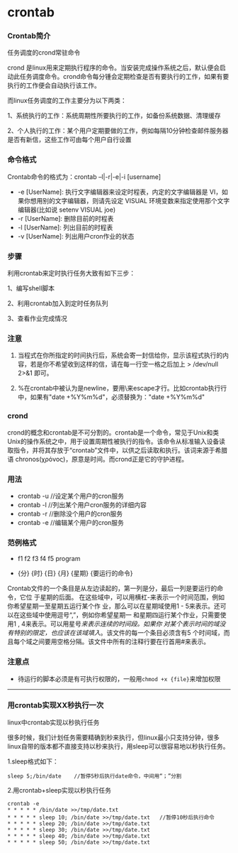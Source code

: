 crontab
=======

### Crontab简介

任务调度的crond常驻命令

crond 是linux用来定期执行程序的命令。当安装完成操作系统之后，默认便会启动此任务调度命令。crond命令每分锺会定期检查是否有要执行的工作，如果有要执行的工作便会自动执行该工作。

而linux任务调度的工作主要分为以下两类：

1、系统执行的工作：系统周期性所要执行的工作，如备份系统数据、清理缓存

2、个人执行的工作：某个用户定期要做的工作，例如每隔10分钟检查邮件服务器是否有新信，这些工作可由每个用户自行设置

### 命令格式

Crontab命令的格式为：crontab –l|-r|-e|-i [username]

* -e [UserName]: 执行文字编辑器来设定时程表，内定的文字编辑器是 VI，如果你想用别的文字编辑器，则请先设定 VISUAL 环境变数来指定使用那个文字编辑器(比如说 setenv VISUAL joe)
* -r [UserName]: 删除目前的时程表
* -l [UserName]: 列出目前的时程表
* -v [UserName]: 列出用户cron作业的状态

### 步骤

利用crontab来定时执行任务大致有如下三步：

1、编写shell脚本

2、利用crontab加入到定时任务队列

3、查看作业完成情况

### 注意

1. 当程式在你所指定的时间执行后，系统会寄一封信给你，显示该程式执行的内容，若是你不希望收到这样的信，请在每一行空一格之后加上 > /dev/null 2>&1 即可。

2. %在crontab中被认为是newline，要用\来escape才行。比如crontab执行行中，如果有"date +%Y%m%d"，必须替换为："date +\%Y\%m\%d"

### crond

crond的概念和crontab是不可分割的。crontab是一个命令，常见于Unix和类Unix的操作系统之中，用于设置周期性被执行的指令。该命令从标准输入设备读取指令，并将其存放于“crontab”文件中，以供之后读取和执行。该词来源于希腊语 chronos(χρόνος)，原意是时间。而crond正是它的守护进程。

### 用法

* crontab -u //设定某个用户的cron服务
* crontab -l //列出某个用户cron服务的详细内容
* crontab -r //删除没个用户的cron服务
* crontab -e //编辑某个用户的cron服务

### 范例格式

* f1 f2 f3 f4 f5 program

* {分} {时} {日} {月} {星期} {要运行的命令}

Crontab文件的一个条目是从左边读起的，第一列是分，最后一列是要运行的命令，它位
于星期的后面。
在这些域中，可以用横杠-来表示一个时间范围，例如你希望星期一至星期五运行某个作
业，那么可以在星期域使用1 - 5来表示。还可以在这些域中使用逗号“,”，例如你希望星期一
和星期四运行某个作业，只需要使用1 , 4来表示。可以用星号*来表示连续的时间段。如果你
对某个表示时间的域没有特别的限定，也应该在该域填入*。该文件的每一个条目必须含有5
个时间域，而且每个域之间要用空格分隔。该文件中所有的注释行要在行首用#来表示。

### 注意点

* 待运行的脚本必须是有可执行权限的，一般用`chmod +x {file}`来增加权限

---

### 用crontab实现XX秒执行一次

linux中crontab实现以秒执行任务

很多时候，我们计划任务需要精确到秒来执行，但linux最小只支持分钟，很多linux自带的版本都不直接支持以秒来执行，用sleep可以很容易地以秒执行任务。

1.sleep格式如下：

    sleep 5;/bin/date    //暂停5秒后执行date命令，中间用“；”分割
 
2.用crontab+sleep实现以秒执行任务

    crontab -e
    * * * * * /bin/date >>/tmp/date.txt
    * * * * * sleep 10; /bin/date >>/tmp/date.txt   //暂停10秒后执行命令
    * * * * * sleep 20; /bin/date >>/tmp/date.txt
    * * * * * sleep 30; /bin/date >>/tmp/date.txt
    * * * * * sleep 40; /bin/date >>/tmp/date.txt
    * * * * * sleep 50; /bin/date >>/tmp/date.txt
